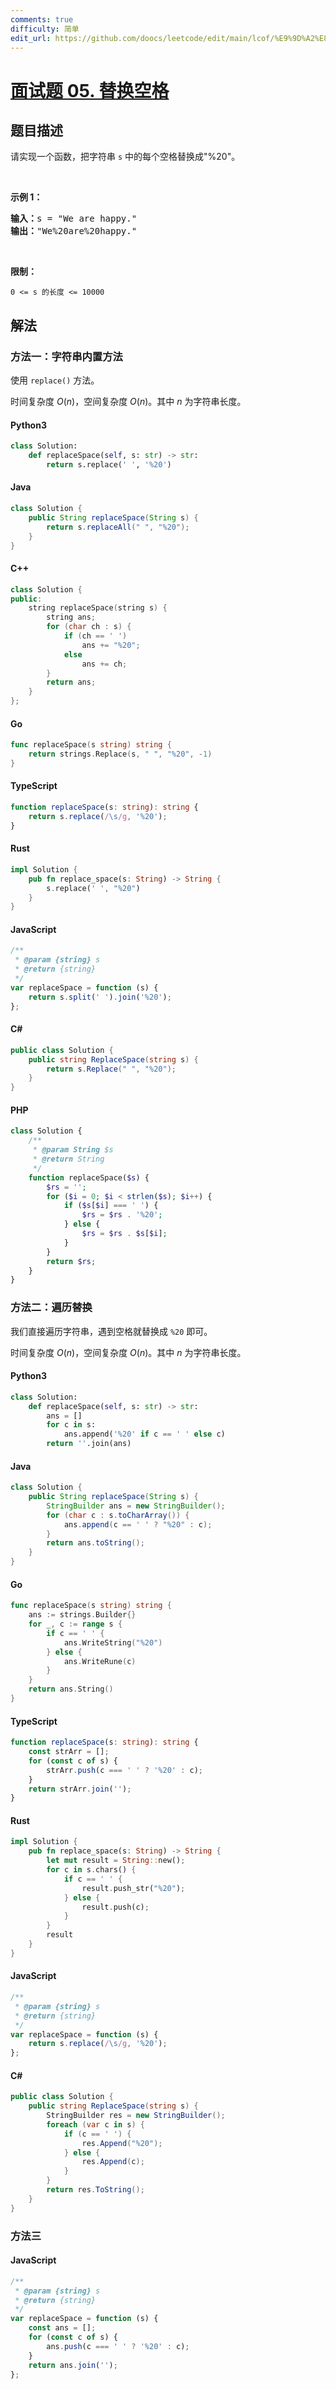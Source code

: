 ```yaml
---
comments: true
difficulty: 简单
edit_url: https://github.com/doocs/leetcode/edit/main/lcof/%E9%9D%A2%E8%AF%95%E9%A2%9805.%20%E6%9B%BF%E6%8D%A2%E7%A9%BA%E6%A0%BC/README.md
---
```


<!-- problem:start -->

# [面试题 05. 替换空格](https://leetcode.cn/problems/ti-huan-kong-ge-lcof/)

## 题目描述

<!-- description:start -->

<p>请实现一个函数，把字符串 <code>s</code> 中的每个空格替换成&quot;%20&quot;。</p>

<p>&nbsp;</p>

<p><strong>示例 1：</strong></p>

<pre><strong>输入：</strong>s = &quot;We are happy.&quot;
<strong>输出：</strong>&quot;We%20are%20happy.&quot;</pre>

<p>&nbsp;</p>

<p><strong>限制：</strong></p>

<p><code>0 &lt;= s 的长度 &lt;= 10000</code></p>

<!-- description:end -->

## 解法

<!-- solution:start -->

### 方法一：字符串内置方法

使用 `replace()` 方法。

时间复杂度 $O(n)$，空间复杂度 $O(n)$。其中 $n$ 为字符串长度。

<!-- tabs:start -->

#### Python3

```python
class Solution:
    def replaceSpace(self, s: str) -> str:
        return s.replace(' ', '%20')
```

#### Java

```java
class Solution {
    public String replaceSpace(String s) {
        return s.replaceAll(" ", "%20");
    }
}
```

#### C++

```cpp
class Solution {
public:
    string replaceSpace(string s) {
        string ans;
        for (char ch : s) {
            if (ch == ' ')
                ans += "%20";
            else
                ans += ch;
        }
        return ans;
    }
};
```

#### Go

```go
func replaceSpace(s string) string {
	return strings.Replace(s, " ", "%20", -1)
}
```

#### TypeScript

```ts
function replaceSpace(s: string): string {
    return s.replace(/\s/g, '%20');
}
```

#### Rust

```rust
impl Solution {
    pub fn replace_space(s: String) -> String {
        s.replace(' ', "%20")
    }
}
```

#### JavaScript

```js
/**
 * @param {string} s
 * @return {string}
 */
var replaceSpace = function (s) {
    return s.split(' ').join('%20');
};
```

#### C#

```cs
public class Solution {
    public string ReplaceSpace(string s) {
        return s.Replace(" ", "%20");
    }
}
```

#### PHP

```php
class Solution {
    /**
     * @param String $s
     * @return String
     */
    function replaceSpace($s) {
        $rs = '';
        for ($i = 0; $i < strlen($s); $i++) {
            if ($s[$i] === ' ') {
                $rs = $rs . '%20';
            } else {
                $rs = $rs . $s[$i];
            }
        }
        return $rs;
    }
}
```

<!-- tabs:end -->

<!-- solution:end -->

<!-- solution:start-->

### 方法二：遍历替换

我们直接遍历字符串，遇到空格就替换成 `%20` 即可。

时间复杂度 $O(n)$，空间复杂度 $O(n)$。其中 $n$ 为字符串长度。

<!-- tabs:start -->

#### Python3

```python
class Solution:
    def replaceSpace(self, s: str) -> str:
        ans = []
        for c in s:
            ans.append('%20' if c == ' ' else c)
        return ''.join(ans)
```

#### Java

```java
class Solution {
    public String replaceSpace(String s) {
        StringBuilder ans = new StringBuilder();
        for (char c : s.toCharArray()) {
            ans.append(c == ' ' ? "%20" : c);
        }
        return ans.toString();
    }
}
```

#### Go

```go
func replaceSpace(s string) string {
	ans := strings.Builder{}
	for _, c := range s {
		if c == ' ' {
			ans.WriteString("%20")
		} else {
			ans.WriteRune(c)
		}
	}
	return ans.String()
}
```

#### TypeScript

```ts
function replaceSpace(s: string): string {
    const strArr = [];
    for (const c of s) {
        strArr.push(c === ' ' ? '%20' : c);
    }
    return strArr.join('');
}
```

#### Rust

```rust
impl Solution {
    pub fn replace_space(s: String) -> String {
        let mut result = String::new();
        for c in s.chars() {
            if c == ' ' {
                result.push_str("%20");
            } else {
                result.push(c);
            }
        }
        result
    }
}
```

#### JavaScript

```js
/**
 * @param {string} s
 * @return {string}
 */
var replaceSpace = function (s) {
    return s.replace(/\s/g, '%20');
};
```

#### C#

```cs
public class Solution {
    public string ReplaceSpace(string s) {
        StringBuilder res = new StringBuilder();
        foreach (var c in s) {
            if (c == ' ') {
                res.Append("%20");
            } else {
                res.Append(c);
            }
        }
        return res.ToString();
    }
}
```

<!-- tabs:end -->

<!-- solution:end -->

<!-- solution:start-->

### 方法三

<!-- tabs:start -->

#### JavaScript

```js
/**
 * @param {string} s
 * @return {string}
 */
var replaceSpace = function (s) {
    const ans = [];
    for (const c of s) {
        ans.push(c === ' ' ? '%20' : c);
    }
    return ans.join('');
};
```

<!-- tabs:end -->

<!-- solution:end -->

<!-- problem:end -->
